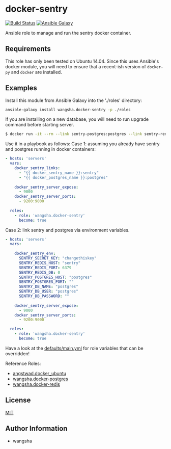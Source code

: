 docker-sentry
============

[![Build Status](https://travis-ci.org/wangsha/docker-sentry.svg?branch=master)](https://travis-ci.org/wangsha/docker-sentry)
[![Ansible Galaxy](https://img.shields.io/badge/AnsibleGalaxy-wangsha.docker--sentry-blue.svg)](https://galaxy.ansible.com/wangsha/docker-sentry/)

Ansible role to manage and run the sentry docker container. 

Requirements
------------

This role has only been tested on Ubuntu 14.04. Since this uses Ansible's
docker module, you will need to ensure that a recent-ish version of `docker-py`
and `docker` are installed.


Examples
--------

Install this module from Ansible Galaxy into the './roles' directory:
```bash
ansible-galaxy install wangsha.docker-sentry -p ./roles
```

If you are installing on a new database, you will need to run upgrade command before starting server.
```bash
$ docker run -it --rm --link sentry-postgres:postgres --link sentry-redis:redis sentry upgrade
```

Use it in a playbook as follows:
Case 1: assuming you already have sentry and postgres running in docker containers:
```yaml
- hosts: 'servers'
  vars:
    docker_sentry_links:
      - "{{ docker_sentry_name }}:sentry"
      - "{{ docker_postgres_name }}:postgres"
    
    docker_sentry_server_expose:
      - 9000
    docker_sentry_server_ports:
      - 9200:9000
      
  roles:
    - role: 'wangsha.docker-sentry'
      become: true
```

Case 2: link sentry and postgres via environment variables.
```yaml
- hosts: 'servers'
  vars:
    
    docker_sentry_env:
      SENTRY_SECRET_KEY: "changethiskey"
      SENTRY_REDIS_HOST: "sentry"
      SENTRY_REDIS_PORT: 6379
      SENTRY_REDIS_DB: 0
      SENTRY_POSTGRES_HOST: "postgres"
      SENTRY_POSTGRES_PORT: ""
      SENTRY_DB_NAME: "postgres"
      SENTRY_DB_USER: "postgres"
      SENTRY_DB_PASSWORD: ""
    
    docker_sentry_server_expose:
      - 9000
    docker_sentry_server_ports:
      - 9200:9000

  roles:
    - role: 'wangsha.docker-sentry'
      become: true
```
Have a look at the [defaults/main.yml](defaults/main.yml) for role variables
that can be overridden! 

Reference Roles:
* [angstwad.docker_ubuntu](https://github.com/angstwad/docker.ubuntu)
* [wangsha.docker-postgres](https://github.com/wangsha/docker-postgres)
* [wangsha.docker-redis](https://github.com/wangsha/docker-redis)

License
-------

[MIT](LICENSE.txt)

Author Information
------------------

- wangsha

